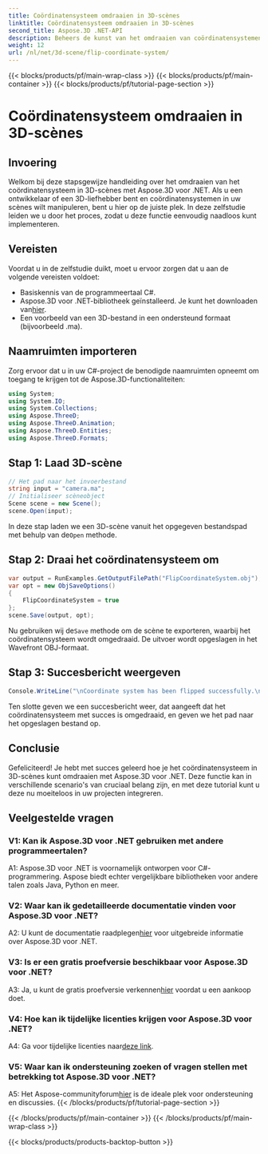 ```yaml
---
title: Coördinatensysteem omdraaien in 3D-scènes
linktitle: Coördinatensysteem omdraaien in 3D-scènes
second_title: Aspose.3D .NET-API
description: Beheers de kunst van het omdraaien van coördinatensystemen in 3D-scènes met Aspose.3D voor .NET. Volg onze stapsgewijze handleiding voor een naadloze implementatie.
weight: 12
url: /nl/net/3d-scene/flip-coordinate-system/
---
```


{{< blocks/products/pf/main-wrap-class >}}
{{< blocks/products/pf/main-container >}}
{{< blocks/products/pf/tutorial-page-section >}}

# Coördinatensysteem omdraaien in 3D-scènes

## Invoering

Welkom bij deze stapsgewijze handleiding over het omdraaien van het coördinatensysteem in 3D-scènes met Aspose.3D voor .NET. Als u een ontwikkelaar of een 3D-liefhebber bent en coördinatensystemen in uw scènes wilt manipuleren, bent u hier op de juiste plek. In deze zelfstudie leiden we u door het proces, zodat u deze functie eenvoudig naadloos kunt implementeren.

## Vereisten

Voordat u in de zelfstudie duikt, moet u ervoor zorgen dat u aan de volgende vereisten voldoet:

- Basiskennis van de programmeertaal C#.
-  Aspose.3D voor .NET-bibliotheek geïnstalleerd. Je kunt het downloaden van[hier](https://releases.aspose.com/3d/net/).
- Een voorbeeld van een 3D-bestand in een ondersteund formaat (bijvoorbeeld .ma).

## Naamruimten importeren

Zorg ervoor dat u in uw C#-project de benodigde naamruimten opneemt om toegang te krijgen tot de Aspose.3D-functionaliteiten:

```csharp
using System;
using System.IO;
using System.Collections;
using Aspose.ThreeD;
using Aspose.ThreeD.Animation;
using Aspose.ThreeD.Entities;
using Aspose.ThreeD.Formats;
```

## Stap 1: Laad 3D-scène

```csharp
// Het pad naar het invoerbestand
string input = "camera.ma";
// Initialiseer scèneobject
Scene scene = new Scene();
scene.Open(input);
```

 In deze stap laden we een 3D-scène vanuit het opgegeven bestandspad met behulp van de`Open` methode.

## Stap 2: Draai het coördinatensysteem om

```csharp
var output = RunExamples.GetOutputFilePath("FlipCoordinateSystem.obj");
var opt = new ObjSaveOptions()
{
    FlipCoordinateSystem = true
};
scene.Save(output, opt);
```

 Nu gebruiken wij de`Save` methode om de scène te exporteren, waarbij het coördinatensysteem wordt omgedraaid. De uitvoer wordt opgeslagen in het Wavefront OBJ-formaat.

## Stap 3: Succesbericht weergeven

```csharp
Console.WriteLine("\nCoordinate system has been flipped successfully.\nFile saved at " + output);
```

Ten slotte geven we een succesbericht weer, dat aangeeft dat het coördinatensysteem met succes is omgedraaid, en geven we het pad naar het opgeslagen bestand op.

## Conclusie

Gefeliciteerd! Je hebt met succes geleerd hoe je het coördinatensysteem in 3D-scènes kunt omdraaien met Aspose.3D voor .NET. Deze functie kan in verschillende scenario's van cruciaal belang zijn, en met deze tutorial kunt u deze nu moeiteloos in uw projecten integreren.

## Veelgestelde vragen

### V1: Kan ik Aspose.3D voor .NET gebruiken met andere programmeertalen?

A1: Aspose.3D voor .NET is voornamelijk ontworpen voor C#-programmering. Aspose biedt echter vergelijkbare bibliotheken voor andere talen zoals Java, Python en meer.

### V2: Waar kan ik gedetailleerde documentatie vinden voor Aspose.3D voor .NET?

 A2: U kunt de documentatie raadplegen[hier](https://reference.aspose.com/3d/net/) voor uitgebreide informatie over Aspose.3D voor .NET.

### V3: Is er een gratis proefversie beschikbaar voor Aspose.3D voor .NET?

 A3: Ja, u kunt de gratis proefversie verkennen[hier](https://releases.aspose.com/) voordat u een aankoop doet.

### V4: Hoe kan ik tijdelijke licenties krijgen voor Aspose.3D voor .NET?

 A4: Ga voor tijdelijke licenties naar[deze link](https://purchase.aspose.com/temporary-license/).

### V5: Waar kan ik ondersteuning zoeken of vragen stellen met betrekking tot Aspose.3D voor .NET?

 A5: Het Aspose-communityforum[hier](https://forum.aspose.com/c/3d/18) is de ideale plek voor ondersteuning en discussies.
{{< /blocks/products/pf/tutorial-page-section >}}

{{< /blocks/products/pf/main-container >}}
{{< /blocks/products/pf/main-wrap-class >}}

{{< blocks/products/products-backtop-button >}}
